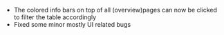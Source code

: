- The colored info bars on top of all (overview)pages can now be clicked to filter the table accordingly
- Fixed some minor mostly UI related bugs
